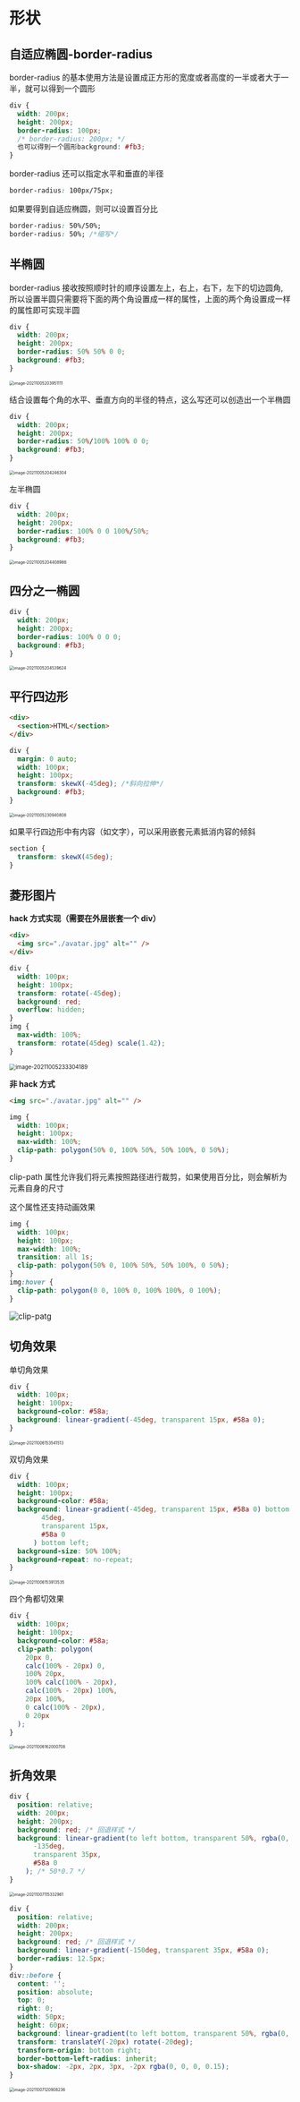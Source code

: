 # 形状

## 自适应椭圆-border-radius

border-radius 的基本使用方法是设置成正方形的宽度或者高度的一半或者大于一半，就可以得到一个圆形

```css
div {
  width: 200px;
  height: 200px;
  border-radius: 100px;
  /* border-radius: 200px; */
  也可以得到一个圆形background: #fb3;
}
```

border-radius 还可以指定水平和垂直的半径

```css
border-radius: 100px/75px;
```

如果要得到自适应椭圆，则可以设置百分比

```css
border-radius: 50%/50%;
border-radius: 50%; /*缩写*/
```

## 半椭圆

border-radius 接收按照顺时针的顺序设置左上，右上，右下，左下的切边圆角,所以设置半圆只需要将下面的两个角设置成一样的属性，上面的两个角设置成一样的属性即可实现半圆

```css
div {
  width: 200px;
  height: 200px;
  border-radius: 50% 50% 0 0;
  background: #fb3;
}
```

<img src="https://raw.githubusercontent.com/18888628835/image-cloud/main/assets202307051311434.png" alt="image-20211005203951111" style="zoom:50%;" />

结合设置每个角的水平、垂直方向的半径的特点，这么写还可以创造出一个半椭圆

```css
div {
  width: 200px;
  height: 200px;
  border-radius: 50%/100% 100% 0 0;
  background: #fb3;
}
```

<img src="https://raw.githubusercontent.com/18888628835/image-cloud/main/assets202307051311523.png" alt="image-20211005204246304" style="zoom:50%;" />

左半椭圆

```css
div {
  width: 200px;
  height: 200px;
  border-radius: 100% 0 0 100%/50%;
  background: #fb3;
}
```

<img src="https://raw.githubusercontent.com/18888628835/image-cloud/main/assets202307051311657.png" alt="image-20211005204408986" style="zoom:50%;" />

## 四分之一椭圆

```css
div {
  width: 200px;
  height: 200px;
  border-radius: 100% 0 0 0;
  background: #fb3;
}
```

<img src="https://raw.githubusercontent.com/18888628835/image-cloud/main/assets202307051311167.png" alt="image-20211005204539624" style="zoom:50%;" />

## 平行四边形

```html
<div>
  <section>HTML</section>
</div>
```

```css
div {
  margin: 0 auto;
  width: 100px;
  height: 100px;
  transform: skewX(-45deg); /*斜向拉伸*/
  background: #fb3;
}
```

<img src="https://raw.githubusercontent.com/18888628835/image-cloud/main/assets202307051311473.png" alt="image-20211005230940808" style="zoom:50%;" />

如果平行四边形中有内容（如文字），可以采用嵌套元素抵消内容的倾斜

```css
section {
  transform: skewX(45deg);
}
```

## 菱形图片

**hack 方式实现（需要在外层嵌套一个 div）**

```html
<div>
  <img src="./avatar.jpg" alt="" />
</div>
```

```css
div {
  width: 100px;
  height: 100px;
  transform: rotate(-45deg);
  background: red;
  overflow: hidden;
}
img {
  max-width: 100%;
  transform: rotate(45deg) scale(1.42);
}
```

<img src="https://raw.githubusercontent.com/18888628835/image-cloud/main/assets202307051311594.png" alt="image-20211005233304189" style="zoom:70%;" />

**非 hack 方式**

```html
<img src="./avatar.jpg" alt="" />
```

```css
img {
  width: 100px;
  height: 100px;
  max-width: 100%;
  clip-path: polygon(50% 0, 100% 50%, 50% 100%, 0 50%);
}
```

clip-path 属性允许我们将元素按照路径进行裁剪，如果使用百分比，则会解析为元素自身的尺寸

这个属性还支持动画效果

```css
img {
  width: 100px;
  height: 100px;
  max-width: 100%;
  transition: all 1s;
  clip-path: polygon(50% 0, 100% 50%, 50% 100%, 0 50%);
}
img:hover {
  clip-path: polygon(0 0, 100% 0, 100% 100%, 0 100%);
}
```

![clip-patg](https://raw.githubusercontent.com/18888628835/image-cloud/main/assets202307051311096.gif)

## 切角效果

单切角效果

```css
div {
  width: 100px;
  height: 100px;
  background-color: #58a;
  background: linear-gradient(-45deg, transparent 15px, #58a 0);
}
```

<img src="https://raw.githubusercontent.com/18888628835/image-cloud/main/assets202307051312069.png" alt="image-20211006153541513" style="zoom:50%;" />

双切角效果

```css
div {
  width: 100px;
  height: 100px;
  background-color: #58a;
  background: linear-gradient(-45deg, transparent 15px, #58a 0) bottom right, linear-gradient(
        45deg,
        transparent 15px,
        #58a 0
      ) bottom left;
  background-size: 50% 100%;
  background-repeat: no-repeat;
}
```

<img src="https://raw.githubusercontent.com/18888628835/image-cloud/main/assets202307051312544.png" alt="image-20211006153913535" style="zoom:50%;" />

四个角都切效果

```css
div {
  width: 100px;
  height: 100px;
  background-color: #58a;
  clip-path: polygon(
    20px 0,
    calc(100% - 20px) 0,
    100% 20px,
    100% calc(100% - 20px),
    calc(100% - 20px) 100%,
    20px 100%,
    0 calc(100% - 20px),
    0 20px
  );
}
```

<img src="https://raw.githubusercontent.com/18888628835/image-cloud/main/assets202307051312273.png" alt="image-20211006162000708" style="zoom:50%;" />

## 折角效果

```css
div {
  position: relative;
  width: 200px;
  height: 200px;
  background: red; /* 回退样式 */
  background: linear-gradient(to left bottom, transparent 50%, rgba(0, 0, 0, 0.4) 0) no-repeat 100% 0 /50px 50px, linear-gradient(
      -135deg,
      transparent 35px,
      #58a 0
    ); /* 50*0.7 */
}
```

<img src="https://raw.githubusercontent.com/18888628835/image-cloud/main/assets202307051312949.png" alt="image-20211007115332961" style="zoom:50%;" />

```css
div {
  position: relative;
  width: 200px;
  height: 200px;
  background: red; /* 回退样式 */
  background: linear-gradient(-150deg, transparent 35px, #58a 0);
  border-radius: 12.5px;
}
div::before {
  content: '';
  position: absolute;
  top: 0;
  right: 0;
  width: 50px;
  height: 60px;
  background: linear-gradient(to left bottom, transparent 50%, rgba(0, 0, 0, 0.2) 0, rgba(0, 0, 0, 0.4)) 100% 0 no-repeat;
  transform: translateY(-20px) rotate(-20deg);
  transform-origin: bottom right;
  border-bottom-left-radius: inherit;
  box-shadow: -2px, 2px, 3px, -2px rgba(0, 0, 0, 0.15);
}
```

<img src="https://raw.githubusercontent.com/18888628835/image-cloud/main/assets202307051312046.png" alt="image-20211007120908236" style="zoom:50%;" />

